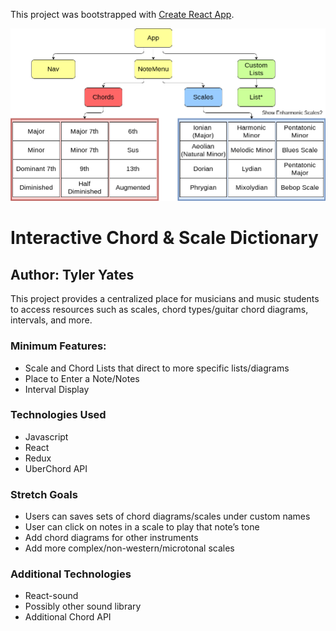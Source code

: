 This project was bootstrapped with [Create React App](https://github.com/facebook/create-react-app).

![Project Structure](./src/images/structure.png)

# Interactive Chord & Scale Dictionary

## Author: Tyler Yates

This project provides a centralized place for musicians and music students to access resources such as scales, chord types/guitar chord diagrams, intervals, and more.


### Minimum Features:

* Scale and Chord Lists that direct to more specific lists/diagrams
* Place to Enter a Note/Notes
* Interval Display


### Technologies Used

* Javascript  
* React  
* Redux  
* UberChord API


### Stretch Goals

* Users can saves sets of chord diagrams/scales under custom names
* User can click on notes in a scale to play that note’s tone
* Add chord diagrams for other instruments
* Add more complex/non-western/microtonal scales


### Additional Technologies

* React-sound
* Possibly other sound library
* Additional Chord API

